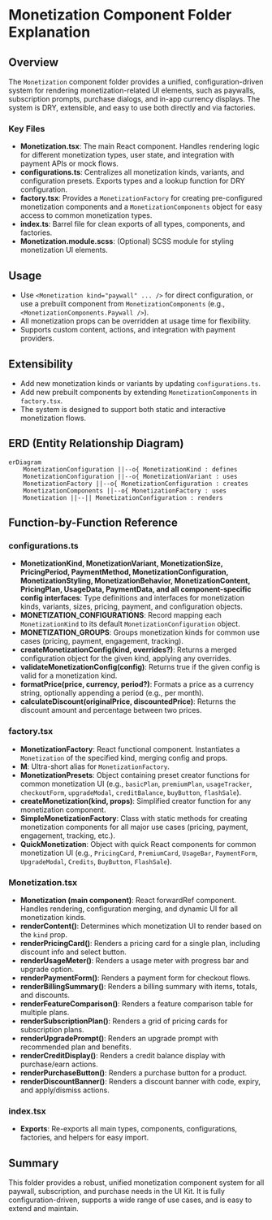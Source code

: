 # Monetization Component Folder Explanation

## Overview

The `Monetization` component folder provides a unified, configuration-driven system for rendering monetization-related UI elements, such as paywalls, subscription prompts, purchase dialogs, and in-app currency displays. The system is DRY, extensible, and easy to use both directly and via factories.

### Key Files

- **Monetization.tsx**: The main React component. Handles rendering logic for different monetization types, user state, and integration with payment APIs or mock flows.
- **configurations.ts**: Centralizes all monetization kinds, variants, and configuration presets. Exports types and a lookup function for DRY configuration.
- **factory.tsx**: Provides a `MonetizationFactory` for creating pre-configured monetization components and a `MonetizationComponents` object for easy access to common monetization types.
- **index.ts**: Barrel file for clean exports of all types, components, and factories.
- **Monetization.module.scss**: (Optional) SCSS module for styling monetization UI elements.

## Usage

- Use `<Monetization kind="paywall" ... />` for direct configuration, or use a prebuilt component from `MonetizationComponents` (e.g., `<MonetizationComponents.Paywall />`).
- All monetization props can be overridden at usage time for flexibility.
- Supports custom content, actions, and integration with payment providers.

## Extensibility

- Add new monetization kinds or variants by updating `configurations.ts`.
- Add new prebuilt components by extending `MonetizationComponents` in `factory.tsx`.
- The system is designed to support both static and interactive monetization flows.

## ERD (Entity Relationship Diagram)

```mermaid
erDiagram
    MonetizationConfiguration ||--o{ MonetizationKind : defines
    MonetizationConfiguration ||--o{ MonetizationVariant : uses
    MonetizationFactory ||--o{ MonetizationConfiguration : creates
    MonetizationComponents ||--o{ MonetizationFactory : uses
    Monetization ||--|| MonetizationConfiguration : renders
```

## Function-by-Function Reference

### configurations.ts

- **MonetizationKind, MonetizationVariant, MonetizationSize, PricingPeriod, PaymentMethod, MonetizationConfiguration, MonetizationStyling, MonetizationBehavior, MonetizationContent, PricingPlan, UsageData, PaymentData, and all component-specific config interfaces**: Type definitions and interfaces for monetization kinds, variants, sizes, pricing, payment, and configuration objects.
- **MONETIZATION_CONFIGURATIONS**: Record mapping each `MonetizationKind` to its default `MonetizationConfiguration` object.
- **MONETIZATION_GROUPS**: Groups monetization kinds for common use cases (pricing, payment, engagement, tracking).
- **createMonetizationConfig(kind, overrides?)**: Returns a merged configuration object for the given kind, applying any overrides.
- **validateMonetizationConfig(config)**: Returns true if the given config is valid for a monetization kind.
- **formatPrice(price, currency, period?)**: Formats a price as a currency string, optionally appending a period (e.g., per month).
- **calculateDiscount(originalPrice, discountedPrice)**: Returns the discount amount and percentage between two prices.

### factory.tsx

- **MonetizationFactory**: React functional component. Instantiates a `Monetization` of the specified kind, merging config and props.
- **M**: Ultra-short alias for `MonetizationFactory`.
- **MonetizationPresets**: Object containing preset creator functions for common monetization UI (e.g., `basicPlan`, `premiumPlan`, `usageTracker`, `checkoutForm`, `upgradeModal`, `creditBalance`, `buyButton`, `flashSale`).
- **createMonetization(kind, props)**: Simplified creator function for any monetization component.
- **SimpleMonetizationFactory**: Class with static methods for creating monetization components for all major use cases (pricing, payment, engagement, tracking, etc.).
- **QuickMonetization**: Object with quick React components for common monetization UI (e.g., `PricingCard`, `PremiumCard`, `UsageBar`, `PaymentForm`, `UpgradeModal`, `Credits`, `BuyButton`, `FlashSale`).

### Monetization.tsx

- **Monetization (main component)**: React forwardRef component. Handles rendering, configuration merging, and dynamic UI for all monetization kinds.
- **renderContent()**: Determines which monetization UI to render based on the `kind` prop.
- **renderPricingCard()**: Renders a pricing card for a single plan, including discount info and select button.
- **renderUsageMeter()**: Renders a usage meter with progress bar and upgrade option.
- **renderPaymentForm()**: Renders a payment form for checkout flows.
- **renderBillingSummary()**: Renders a billing summary with items, totals, and discounts.
- **renderFeatureComparison()**: Renders a feature comparison table for multiple plans.
- **renderSubscriptionPlan()**: Renders a grid of pricing cards for subscription plans.
- **renderUpgradePrompt()**: Renders an upgrade prompt with recommended plan and benefits.
- **renderCreditDisplay()**: Renders a credit balance display with purchase/earn actions.
- **renderPurchaseButton()**: Renders a purchase button for a product.
- **renderDiscountBanner()**: Renders a discount banner with code, expiry, and apply/dismiss actions.

### index.tsx

- **Exports**: Re-exports all main types, components, configurations, factories, and helpers for easy import.

## Summary

This folder provides a robust, unified monetization component system for all paywall, subscription, and purchase needs in the UI Kit. It is fully configuration-driven, supports a wide range of use cases, and is easy to extend and maintain.
